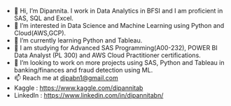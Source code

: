 - 👋 Hi, I’m Dipannita. I work in Data Analytics in BFSI and I am proficient in SAS, SQL and Excel.
- 👀 I’m interested in Data Science and Machine Learning using Python and Cloud(AWS,GCP).
- 🌱 I’m currently learning Python and Tableau.
- 🌱 I am studying for Advanced SAS Programming(A00-232), POWER BI Data Analyst (PL 300) and AWS Cloud Practitioner certifications.
- 💞️ I’m looking to work on more projects using SAS, Python and Tableau in banking/finances and fraud detection using ML.
- 📫 Reach me at dipabn1@gmail.com 
- Kaggle : https://www.kaggle.com/dipannitab
- LinkedIn : https://www.linkedin.com/in/dipannitabn/


